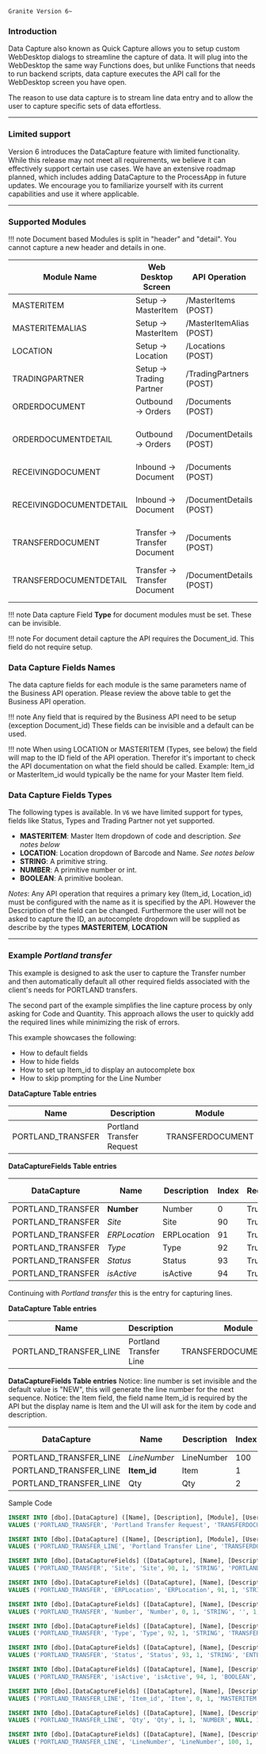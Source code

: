 `Granite Version 6~`
### Introduction 

Data Capture also known as Quick Capture allows you to setup custom WebDesktop dialogs
to streamline the capture of data. 
It will plug into the WebDesktop the same way Functions does, but unlike Functions that needs to run
backend scripts, data capture executes the API call for the WebDesktop screen you have open.

The reason to use data capture is to stream line data entry and to allow the user to capture specific sets of data 
effortless. 


---
### Limited support
Version 6 introduces the DataCapture feature with limited functionality. While this release may not meet all requirements, we believe it can effectively support certain use cases.
We have an extensive roadmap planned, which includes adding DataCapture to the ProcessApp in future updates.
We encourage you to familiarize yourself with its current capabilities and use it where applicable.

---
### Supported Modules

!!! note
	Document based Modules is split in "header" and "detail". You cannot capture a new header and details in one. 


| Module Name            | Web Desktop Screen              | API Operation                | Notes                          |
|------------------------|---------------------------------|------------------------------|-- |
| MASTERITEM             | Setup -> MasterItem             | /MasterItems (POST)          | |
| MASTERITEMALIAS        | Setup -> MasterItem             | /MasterItemAlias (POST)      | |
| LOCATION               | Setup -> Location               | /Locations (POST)            | |
| TRADINGPARTNER         | Setup -> Trading Partner        | /TradingPartners (POST)      | |
| ORDERDOCUMENT          | Outbound -> Orders              | /Documents (POST)        | Field: Type = ORDER |
| ORDERDOCUMENTDETAIL    | Outbound -> Orders              | /DocumentDetails (POST)  | Field: Document_id not required to specify. |
| RECEIVINGDOCUMENT      | Inbound -> Document             | /Documents (POST)    |Field: Type = ORDER |
| RECEIVINGDOCUMENTDETAIL| Inbound -> Document             | /DocumentDetails (POST)|Field: Document_id not required to specify. |
| TRANSFERDOCUMENT       | Transfer -> Transfer  Document  | /Documents (POST)     |Field: Type = TRANSFER |
| TRANSFERDOCUMENTDETAIL | Transfer -> Transfer  Document  | /DocumentDetails (POST)|Field: Document_id not required to specify. |


!!! note
	Data capture Field **Type** for document modules must be set. 
	These can be invisible. 

!!! note
	For document detail capture the API requires the Document_id. This field do not require setup.


### Data Capture Fields Names

The data capture fields for each module is the same parameters name of the Business API operation.
Please review the above table to get the Business API operation.

!!! note
	Any field that is required by the Business API need to be setup (exception Document_id)
    These fields can be invisible and a default can be used. 

!!! note
	When using LOCATION or MASTERITEM (Types, see below) the field will map to the ID field of the API operation.
    Therefor it's important to check the API documentation on what the field should be called. 
    Example: Item_id or MasterItem_id would typically be the name for your Master Item field.


### Data Capture Fields Types
The following types is available. 
In `V6` we have limited support for types, fields like Status, Types and Trading Partner not yet supported. 

- **MASTERITEM**: Master Item dropdown of code and description. *See notes below*
- **LOCATION**: Location dropdown of Barcode and Name.  *See notes below*
- **STRING**: A primitive string.
- **NUMBER**: A primitive number or int.
- **BOOLEAN**: A primitive boolean.

*Notes*:
Any API operation that requires a primary key (Item_id, Location_id) must be configured with the name as it is specified by the API.
However the Description of the field can be changed. Furthermore the user will not be asked to capture the ID, an autocomplete dropdown will be supplied 
as describe by the types **MASTERITEM**, **LOCATION**

---
### Example *Portland transfer*

This example is designed to ask the user to capture the Transfer number and then automatically default all other required fields associated with the client's needs for PORTLAND transfers.

The second part of the example simplifies the line capture process by only asking for Code and Quantity. This approach allows the user to quickly add the required lines while minimizing the risk of errors.

This example showcases the following:
- How to default fields
- How to hide fields
- How to set up Item_id to display an autocomplete box
- How to skip prompting for the Line Number

**DataCapture Table entries**

| Name                    | Description               | Module                |
|-------------------------|---------------------------|------------------------|
| PORTLAND_TRANSFER        | Portland Transfer Request | TRANSFERDOCUMENT       |


**DataCaptureFields Table entries**

| DataCapture       | Name         | Description   | Index | Required | Type | Default Value   | Visible |
|-------------------|---------------|----------------|-------|---------|-----------|-----------------|----------|
| PORTLAND_TRANSFER | **Number**        | Number         | 0     | True    | STRING    |                 | True     | 
| PORTLAND_TRANSFER | *Site*          | Site           | 90    | True    | STRING    | PORTLAND | False    |
| PORTLAND_TRANSFER | *ERPLocation*   | ERPLocation    | 91    | True    | STRING    | 2               | False    | 
| PORTLAND_TRANSFER | *Type*          | Type           | 92    | True    | STRING    | TRANSFER        | False    | 
| PORTLAND_TRANSFER | *Status*        | Status         | 93    | True    | STRING    | ENTERED         | False    | 
| PORTLAND_TRANSFER | *isActive*      | isActive       | 94    | True    | BOOLEAN   | 1               | False    |


Continuing with *Portland transfer* this is the entry for capturing lines.


**DataCapture Table entries**

| Name                    | Description               | Module                |
|-------------------------|---------------------------|------------------------|
| PORTLAND_TRANSFER_LINE   | Portland Transfer Line    | TRANSFERDOCUMENTDETAIL |

**DataCaptureFields Table entries**
Notice: line number is set invisible and the default value is "NEW", this will generate the line number for the next sequence.
Notice: the Item field, the field name Item_id is required by the API but the display name is Item and the UI will ask for the item by code and description.

| DataCapture            | Name        | Description | Index | Required | Type       | Default Value | Visible |
|------------------------|-------------|-------------|-------|----------|------------|---------------|---------|
| PORTLAND_TRANSFER_LINE | *LineNumber*  | LineNumber  | 100     | True     | STRING     | **NEW**          | False    |
| PORTLAND_TRANSFER_LINE | **Item_id**     | Item        | 1     | True     | MASTERITEM | NULL          | True    |
| PORTLAND_TRANSFER_LINE | Qty         | Qty         | 2     | True     | NUMBER     | NULL          | True    |

Sample Code

``` sql
INSERT INTO [dbo].[DataCapture] ([Name], [Description], [Module], [UserGroup]) 
VALUES ('PORTLAND_TRANSFER', 'Portland Transfer Request', 'TRANSFERDOCUMENT', 15);

INSERT INTO [dbo].[DataCapture] ([Name], [Description], [Module], [UserGroup]) 
VALUES ('PORTLAND_TRANSFER_LINE', 'Portland Transfer Line', 'TRANSFERDOCUMENTDETAIL', 15);

INSERT INTO [dbo].[DataCaptureFields] ([DataCapture], [Name], [Description], [Index], [Required], [Type], [DefaultValue], [Visible], [AuditUser], [AuditDate], [Version]) 
VALUES ('PORTLAND_TRANSFER', 'Site', 'Site', 90, 1, 'STRING', 'PORTLAND_TRANSFER', 0, NULL, NULL, NULL);

INSERT INTO [dbo].[DataCaptureFields] ([DataCapture], [Name], [Description], [Index], [Required], [Type], [DefaultValue], [Visible], [AuditUser], [AuditDate], [Version]) 
VALUES ('PORTLAND_TRANSFER', 'ERPLocation', 'ERPLocation', 91, 1, 'STRING', '2', 0, NULL, NULL, NULL);

INSERT INTO [dbo].[DataCaptureFields] ([DataCapture], [Name], [Description], [Index], [Required], [Type], [DefaultValue], [Visible], [AuditUser], [AuditDate], [Version]) 
VALUES ('PORTLAND_TRANSFER', 'Number', 'Number', 0, 1, 'STRING', '', 1, NULL, NULL, NULL);

INSERT INTO [dbo].[DataCaptureFields] ([DataCapture], [Name], [Description], [Index], [Required], [Type], [DefaultValue], [Visible], [AuditUser], [AuditDate], [Version]) 
VALUES ('PORTLAND_TRANSFER', 'Type', 'Type', 92, 1, 'STRING', 'TRANSFER', 0, NULL, NULL, NULL);

INSERT INTO [dbo].[DataCaptureFields] ([DataCapture], [Name], [Description], [Index], [Required], [Type], [DefaultValue], [Visible], [AuditUser], [AuditDate], [Version]) 
VALUES ('PORTLAND_TRANSFER', 'Status', 'Status', 93, 1, 'STRING', 'ENTERED', 0, NULL, NULL, NULL);

INSERT INTO [dbo].[DataCaptureFields] ([DataCapture], [Name], [Description], [Index], [Required], [Type], [DefaultValue], [Visible], [AuditUser], [AuditDate], [Version]) 
VALUES ('PORTLAND_TRANSFER', 'isActive', 'isActive', 94, 1, 'BOOLEAN', '1', 0, NULL, NULL, NULL);

INSERT INTO [dbo].[DataCaptureFields] ([DataCapture], [Name], [Description], [Index], [Required], [Type], [DefaultValue], [Visible], [AuditUser], [AuditDate], [Version]) 
VALUES ('PORTLAND_TRANSFER_LINE', 'Item_id', 'Item', 0, 1, 'MASTERITEM', NULL, 1, NULL, NULL, NULL);

INSERT INTO [dbo].[DataCaptureFields] ([DataCapture], [Name], [Description], [Index], [Required], [Type], [DefaultValue], [Visible], [AuditUser], [AuditDate], [Version]) 
VALUES ('PORTLAND_TRANSFER_LINE', 'Qty', 'Qty', 1, 1, 'NUMBER', NULL, 1, NULL, NULL, NULL);

INSERT INTO [dbo].[DataCaptureFields] ([DataCapture], [Name], [Description], [Index], [Required], [Type], [DefaultValue], [Visible], [AuditUser], [AuditDate], [Version]) 
VALUES ('PORTLAND_TRANSFER_LINE', 'LineNumber', 'LineNumber', 100, 1, 'STRING', 'NEW', 0, NULL, NULL, NULL);

```